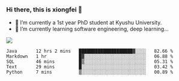 ### Hi there, this is xiongfei 👋


- 🔭 I’m currently a 1st year PhD student at Kyushu University.
- 🌱 I’m currently learning software engineering, deep learning...

<!--
**Toma62299781/Toma62299781** is a ✨ _special_ ✨ repository because its `README.md` (this file) appears on your GitHub profile.
Here are some ideas to get you started:
-->

![](https://github-readme-stats.vercel.app/api?username=Toma62299781)

<!--START_SECTION:waka-->
```text
Java       12 hrs 2 mins   ████████████████████▓░░░░   82.66 % 
Markdown   1 hr            █▓░░░░░░░░░░░░░░░░░░░░░░░   06.88 % 
SQL        46 mins         █▒░░░░░░░░░░░░░░░░░░░░░░░   05.31 % 
Text       29 mins         █░░░░░░░░░░░░░░░░░░░░░░░░   03.42 % 
Python     7 mins          ▒░░░░░░░░░░░░░░░░░░░░░░░░   00.89 % 
```
<!--END_SECTION:waka-->

